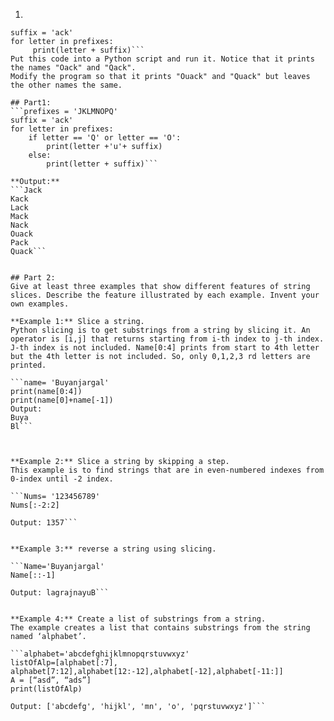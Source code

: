 1. 
```prefixes = 'JKLMNOPQ'
suffix = 'ack'
for letter in prefixes:
     print(letter + suffix)```
Put this code into a Python script and run it. Notice that it prints the names "Oack" and "Qack".
Modify the program so that it prints "Ouack" and "Quack" but leaves the other names the same.

## Part1:
```prefixes = 'JKLMNOPQ'
suffix = 'ack'
for letter in prefixes:
    if letter == 'Q' or letter == 'O':
        print(letter +'u'+ suffix)
    else:
        print(letter + suffix)```

**Output:**
```Jack
Kack
Lack
Mack
Nack
Ouack
Pack
Quack```


## Part 2:
Give at least three examples that show different features of string slices. Describe the feature illustrated by each example. Invent your own examples.  

**Example 1:** Slice a string.
Python slicing is to get substrings from a string by slicing it. An operator is [i,j] that returns starting from i-th index to j-th index. J-th index is not included. Name[0:4] prints from start to 4th letter but the 4th letter is not included. So, only 0,1,2,3 rd letters are printed.

```name= 'Buyanjargal'
print(name[0:4])
print(name[0]+name[-1])
Output:
Buya
Bl```



**Example 2:** Slice a string by skipping a step. 
This example is to find strings that are in even-numbered indexes from 0-index until -2 index. 

```Nums= '123456789'
Nums[:-2:2]

Output: 1357```


**Example 3:** reverse a string using slicing.

```Name='Buyanjargal'
Name[::-1]

Output: lagrajnayuB```


**Example 4:** Create a list of substrings from a string.
The example creates a list that contains substrings from the string named ‘alphabet’.

```alphabet='abcdefghijklmnopqrstuvwxyz'
listOfAlp=[alphabet[:7], alphabet[7:12],alphabet[12:-12],alphabet[-12],alphabet[-11:]]
A = [“asd”, “ads”]
print(listOfAlp)

Output: ['abcdefg', 'hijkl', 'mn', 'o', 'pqrstuvwxyz']```












